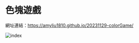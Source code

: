 # 色塊遊戲
網址連結：https://amyliu1810.github.io/20231129-colorGame/

![index](https://github.com/amyliu1810/20231129-colorGame/assets/143366312/3bb8de96-a2c6-4e3b-83b0-f0a0d0105551)
